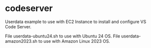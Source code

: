 # codeserver
Userdata example to use with EC2 Instance to install and configure VS Code Server.

File userdata-ubuntu24.sh to use with Ubuntu 24 OS.
File userdata-amazon2023.sh to use with Amazon Linux 2023 OS.


